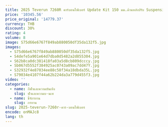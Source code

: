 ```yaml
---
title: 2025 Teverun 7260R คาร์บอนไฟเบอร์ Update Kit 150 มม.ด้านหลังปรับ Suspension กรอบหมุนด้านหน้าคอสําหรับ Teverun 7260R
price: '10345.56'
price_original: '14779.37'
currency: THB
discount: 30%
rating: 4
volume: 8
image: S75d66e6767f849ab880050df35da132f5.jpg
images:
  - S75d66e6767f849ab880050df35da132f5.jpg
  - S4defe5a901e64d7dba0d5482a2d855304.jpg
  - S62b8ca0dc381418fa03a5d8cb809dcccy.jpg
  - Sb067d5552f384925ac0743a09ac7dd47Y.jpg
  - S32932f4e87034ee88c58f34a18dbda35L.jpg
  - S79034e4107f44a62b224da3a779d455f3.jpg
video: ''
categories:
  - name: กีฬาและความบันเทิง
    slug: ฬาและความบ-นเท
  - name: ขี่จักรยาน
    slug: กรยาน
slug: 2025-teverun-7260r-คาร-บอนไฟเบอร
encode: onMAJc8
lang: th
---
```

  